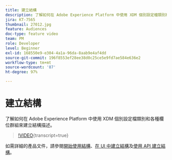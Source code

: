 ```yaml
---
title: 建立結構
description: 了解如何在 Adobe Experience Platform 中使用 XDM 個別設定檔類別和各種欄位群組來建立結構描述。
jira: KT-7565
thumbnail: 27012.jpg
feature: Audiences
doc-type: feature video
team: PM
role: Developer
level: Beginner
exl-id: 168550e9-e304-4a1a-96da-8aab9e4af4dd
source-git-commit: 196f8553ef28ee38d0c25ce5e9fd7ae584e636e2
workflow-type: tm+mt
source-wordcount: '87'
ht-degree: 97%

---
```


# 建立結構

了解如何在 Adobe Experience Platform 中使用 XDM 個別設定檔類別和各種欄位群組來建立結構描述。

>[!VIDEO](https://video.tv.adobe.com/v/27012?quality=12&learn=on){transcript=true}

如需詳細的產品文件，請參閱[開始使用結構](https://experienceleague.adobe.com/docs/journey-optimizer/using/data-management/get-started-schemas.html?lang=zh-Hant)、[在 UI 中建立結構](https://experienceleague.adobe.com/docs/experience-platform/xdm/tutorials/create-schema-ui.html?lang=zh-Hant)及[使用 API 建立結構](https://experienceleague.adobe.com/docs/experience-platform/xdm/tutorials/create-schema-api.html?lang=zh-Hant)。
